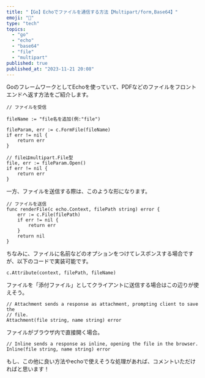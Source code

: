 ```yaml
---
title: "【Go】Echoでファイルを通信する方法【Multipart/form,Base64】"
emoji: "📂"
type: "tech"
topics:
  - "go"
  - "echo"
  - "base64"
  - "file"
  - "multipart"
published: true
published_at: "2023-11-21 20:08"
---
```


GoのフレームワークとしてEchoを使っていて、PDFなどのファイルをフロントエンドへ返す方法をご紹介します。
	
```
// ファイルを受信

fileName := "file名を追加(例:"file")

fileParam, err := c.FormFile(fileName)
if err != nil {
	return err
}

// fileはmultipart.File型
file, err := fileParam.Open()
if err != nil {
	return err
}

```

一方、ファイルを送信する際は、このような形になります。

```
// ファイルを送信
func renderFile(c echo.Context, filePath string) error {
	err := c.File(filePath)
	if err != nil {
		return err
	}
	return nil
}
```


ちなみに、ファイルに名前などのオプションをつけてレスポンスする場合ですが、以下のコードで実装可能です。

```
c.Attribute(context, filePath, fileName)
```


ファイルを「添付ファイル」としてクライアントに送信する場合はこの辺りが使えそう。

```
// Attachment sends a response as attachment, prompting client to save the
// file.
Attachment(file string, name string) error
```

ファイルがブラウザ内で直接開く場合。
```
// Inline sends a response as inline, opening the file in the browser.
Inline(file string, name string) error
```

もし、この他に良い方法やechoで使えそうな処理があれば、コメントいただければと思います！